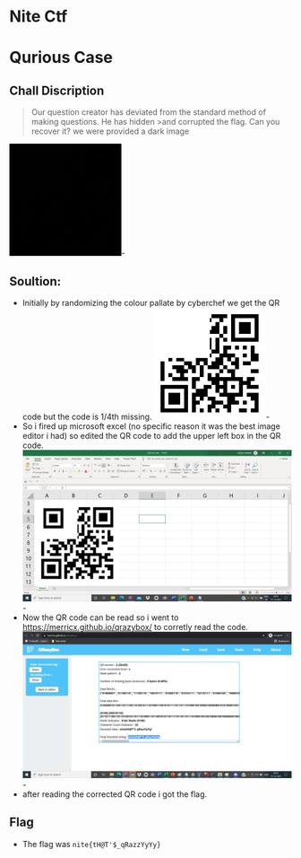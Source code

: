 # Nite Ctf


# Qurious Case
## Chall Discription
 > Our question creator has deviated from the standard method of making questions. He has hidden >and corrupted the flag. Can you recover it?
   we were provided a dark image


 ![App Screenshot](https://github.com/ayushvarma000ooo/Nite-Ctf/blob/main/HelloDarknessMyOldFriend%20(1).png)-
 
## Soultion:
- Initially by randomizing the colour pallate by cyberchef we get the QR code but the code is 1/4th missing.
  ![App Screenshot](https://github.com/ayushvarma000ooo/Nite-Ctf/blob/main/download%20(1).png)-
- So i fired up microsoft excel (no specific reason it was the best image editor i had) so edited the QR code to add the upper left box in the QR code.
  <!---![App Screenshot](https://github.com/ayushvarma000ooo/Nite-Ctf/blob/main/QR%20code%20excel.PNG)--->
  ![App Screenshot](https://github.com/ayushvarma000ooo/Nite-Ctf/blob/main/QR%20code%20excel.PNG)-
- Now the QR code can be read so i went to https://merricx.github.io/qrazybox/ to corretly read the code.
  ![App Screenshot](https://github.com/ayushvarma000ooo/Nite-Ctf/blob/main/Qurious%20case.PNG)-
- after reading the corrected QR code i got the flag.
## Flag
- The flag was ```nite{tH@T'$_qRazzYyYy}```
